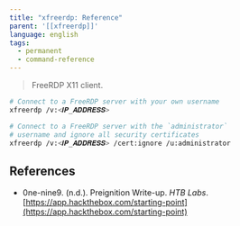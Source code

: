 ```yaml
---
title: "xfreerdp: Reference"
parent: '[[xfreerdp]]'
language: english
tags:
  - permanent
  - command-reference
---
```



> FreeRDP X11 client.

```bash
# Connect to a FreeRDP server with your own username
xfreerdp /v:<𝑰𝑷_𝑨𝑫𝑫𝑹𝑬𝑺𝑺>

# Connect to a FreeRDP server with the `administrator`
# username and ignore all security certificates
xfreerdp /v:<𝑰𝑷_𝑨𝑫𝑫𝑹𝑬𝑺𝑺> /cert:ignore /u:administrator
```

## References

- 0ne-nine9. (n.d.). <span class="reference-title">Preignition Write-up</span>. _HTB Labs_. [https://app.hackthebox.com/starting-point](https://app.hackthebox.com/starting-point)
